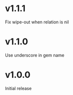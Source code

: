 # v1.1.1

Fix wipe-out when relation is nil 

# v1.1.0

Use underscore in gem name

# v1.0.0

Initial release
